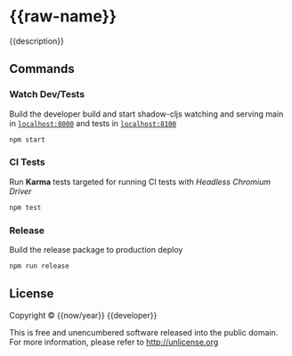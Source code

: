 # {{raw-name}}
{{description}}

## Commands

### Watch Dev/Tests
Build the developer build and start shadow-cljs watching and serving main in [`localhost:8000`](http://localhost:8000) and tests in [`localhost:8100`](http://localhost:8100)
```bash
npm start
```

### CI Tests
Run **Karma** tests targeted for running CI tests with *Headless Chromium Driver*
```bash
npm test
```

### Release
Build the release package to production deploy
```bash
npm run release
```
## License

Copyright © {{now/year}} {{developer}}

This is free and unencumbered software released into the public domain. For more information, please refer to http://unlicense.org
